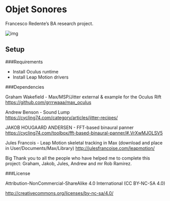 # Objet Sonores

Francesco Redente’s BA research project.

![img](https://scontent-lhr3-1.xx.fbcdn.net/hphotos-xal1/t31.0-8/12363251_10153863738094052_4711005931664473206_o.jpg)

## Setup

###Requirements
- Install Oculus runtime
- Install Leap Motion drivers

###Dependencies

Graham Wakefield - Max/MSP/Jitter external & example for the Oculus Rift
https://github.com/grrrwaaa/max_oculus

Andrew Benson - Sound Lump 
https://cycling74.com/category/articles/jitter-recipes/

JAKOB HOUGAARD ANDERSEN - FFT-based binaural panner
https://cycling74.com/toolbox/fft-based-binaural-panner/#.VrXwMJOLSV5

Jules Francois - Leap Motion skeletal tracking in Max 
(download and place in User/Documents/Max/Library)
http://julesfrancoise.com/leapmotion/ 

Big Thank you to all the people who have helped me to complete this project: Graham, Jakob, Jules, Andrew and mr Rob Ramirez. 

###License

Attribution-NonCommercial-ShareAlike 4.0 International (CC BY-NC-SA 4.0)

http://creativecommons.org/licenses/by-nc-sa/4.0/

